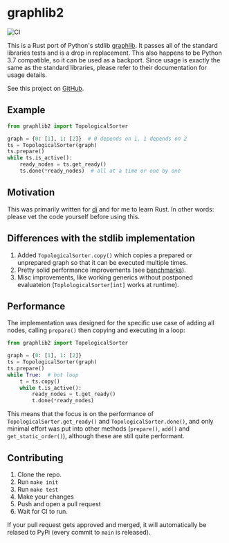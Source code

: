 # graphlib2

![CI](https://github.com/adriangb/graphlib2/actions/workflows/python.yaml/badge.svg)

This is a Rust port of Python's stdlib [graphlib].
It passes all of the standard libraries tests and is a drop in replacement.
This also happens to be Python 3.7 compatible, so it can be used as a backport.
Since usage is exactly the same as the standard libraries, please refer to their documentation for usage details.

See this project on [GitHub](https://github.com/adriangb/graphlib2).

## Example

```python
from graphlib2 import TopologicalSorter

graph = {0: [1], 1: [2]}  # 0 depends on 1, 1 depends on 2
ts = TopologicalSorter(graph)
ts.prepare()
while ts.is_active():
    ready_nodes = ts.get_ready()
    ts.done(*ready_nodes)  # all at a time or one by one
```

## Motivation

This was primarily written for [di] and for me to learn Rust.
In other words: please vet the code yourself before using this.

## Differences with the stdlib implementation

1. Added `TopologicalSorter.copy()` which copies a prepared or unprepared graph so that it can be executed multiple times.
1. Pretty solid performance improvements (see [benchmarks]).
1. Misc improvements, like working generics without postponed evaluateion (`ToplologicalSorter[int]` works at runtime).

## Performance

The implementation was designed for the specific use case of adding all nodes, calling `prepare()` then copying and executing in a loop:

```python
from graphlib2 import TopologicalSorter

graph = {0: [1], 1: [2]}
ts = TopologicalSorter(graph)
ts.prepare()
while True:  # hot loop
    t = ts.copy()
    while t.is_active():
        ready_nodes = t.get_ready()
        t.done(*ready_nodes)
```

This means that the focus is on the performance of `TopologicalSorter.get_ready()` and `TopologicalSorter.done()`, and only minimal effort was put into other methods (`prepare()`, `add()` and `get_static_order()`), although these are still quite performant.

## Contributing

1. Clone the repo.
1. Run `make init`
1. Run `make test`
1. Make your changes
1. Push and open a pull request
1. Wait for CI to run.

If your pull request gets approved and merged, it will automatically be relased to PyPi (every commit to `main` is released).

[di]: https://github.com/adriangb/di
[graphlib]: https://docs.python.org/3/library/graphlib.html
[benchmarks]: https://nbviewer.org/github/adriangb/graphlib2/blob/main/bench.ipynb

